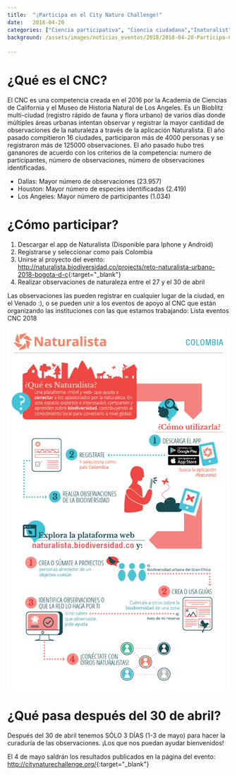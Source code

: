 ```yaml
---
title:  "¡Participa en el City Nature Challenge!"
date:   2018-04-20
categories: ["Ciencia participativa", "Ciencia ciudadana","Inaturalist", "2018"]
background: /assets/images/noticias_eventos/2018/2018-04-20-Participa-City-Nature-Challenge1.jpg

---
```


# ¿Qué es el CNC?

El CNC es una competencia creada en el 2016 por la Academia de Ciencias de California y el Museo de Historia Natural de Los Angeles. Es un Bioblitz multi-ciudad (registro rápido de fauna y flora urbano) de varios días donde múltiples áreas urbanas intentan observar y registrar la mayor cantidad de observaciones de la naturaleza a través de la aplicación Naturalista. El año pasado compitieron 16 ciudades, participaron más de 4000 personas y se registraron más de 125000 observaciones. El año pasado hubo tres gananores de acuerdo con los criterios de la competencia: numero de participantes, número de observaciones, número de observaciones identificadas.  

- Dallas: Mayor número de observaciones (23.957)  
- Houston: Mayor número de especies identificadas (2.419)  
- Los Angeles: Mayor número de participantes (1.034)  

# ¿Cómo participar?

1. Descargar el app de Naturalista (Disponible para Iphone y Android)
2. Registrarse y seleccionar como país Colombia
3. Unirse al proyecto del evento: <http://naturalista.biodiversidad.co/projects/reto-naturalista-urbano-2018-bogota-d-c>{:target="_blank"}
4. Realizar observaciones de naturaleza entre el 27 y el 30 de abril

Las observaciones las pueden registrar en cualquier lugar de la ciudad, en el Venado :), o se pueden unir a los eventos de apoyo al CNC que están organizando las instituciones con las que estamos trabajando: Lista eventos CNC 2018

 <img src="/assets/images/noticias_eventos/2018/2018-04-20-Participa-City-Nature-Challenge2.png" width=770>
 
# ¿Qué pasa después del 30 de abril?

Después del 30 de abril tenemos SÓLO 3 DÍAS (1-3 de mayo) para hacer la curaduría de las observaciones. ¡Los que nos puedan ayudar bienvenidos!

El 4 de mayo saldrán los resultados publicados en la página del evento: <http://citynaturechallenge.org/>{:target="_blank"}
